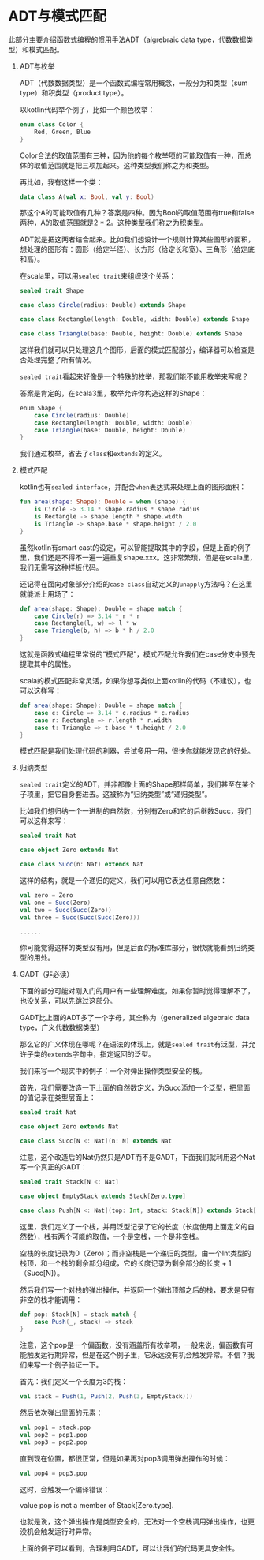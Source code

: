 # ADT与模式匹配

此部分主要介绍函数式编程的惯用手法ADT（algrebraic data type，代数数据类型）和模式匹配。

1. ADT与枚举

    ADT（代数数据类型）是一个函数式编程常用概念，一般分为和类型（sum type）和积类型（product type）。

    以kotlin代码举个例子，比如一个颜色枚举：

    ```kotlin
    enum class Color {
        Red, Green, Blue
    }
    ```

    Color合法的取值范围有三种，因为他的每个枚举项的可能取值有一种，而总体的取值范围就是把三项加起来。这种类型我们称之为和类型。

    再比如，我有这样一个类：

    ```kotlin
    data class A(val x: Bool, val y: Bool)
    ```

    那这个A的可能取值有几种？答案是四种。因为Bool的取值范围有true和false两种，A的取值范围就是2 * 2。这种类型我们称之为积类型。

    ADT就是把这两者结合起来。比如我们想设计一个规则计算某些图形的面积，想处理的图形有：圆形（给定半径）、长方形（给定长和宽）、三角形（给定底和高）。

    在scala里，可以用`sealed trait`来组织这个关系：

    ```scala
    sealed trait Shape

    case class Circle(radius: Double) extends Shape

    case class Rectangle(length: Double, width: Double) extends Shape

    case class Triangle(base: Double, height: Double) extends Shape
    ```

    这样我们就可以只处理这几个图形，后面的模式匹配部分，编译器可以检查是否处理完整了所有情况。

    `sealed trait`看起来好像是一个特殊的枚举，那我们能不能用枚举来写呢？

    答案是肯定的，在scala3里，枚举允许你构造这样的Shape：

    ```scala
    enum Shape {
        case Circle(radius: Double)
        case Rectangle(length: Double, width: Double)
        case Triangle(base: Double, height: Double)
    }
    ```

    我们通过枚举，省去了`class`和`extends`的定义。

2. 模式匹配

    kotlin也有`sealed interface`，并配合`when`表达式来处理上面的图形面积：

    ```kotlin
    fun area(shape: Shape): Double = when (shape) {
        is Circle -> 3.14 * shape.radius * shape.radius
        is Rectangle -> shape.length * shape.width
        is Triangle -> shape.base * shape.height / 2.0
    }
    ```

    虽然kotlin有smart cast的设定，可以智能提取其中的字段，但是上面的例子里，我们还是不得不一遍一遍重复shape.xxx。这非常繁琐，但是在scala里，我们无需写这种样板代码。

    还记得在面向对象部分介绍的`case class`自动定义的`unapply`方法吗？在这里就能派上用场了：

    ```scala
    def area(shape: Shape): Double = shape match {
        case Circle(r) => 3.14 * r * r
        case Rectangle(l, w) => l * w
        case Triangle(b, h) => b * h / 2.0
    }
    ```

    这就是函数式编程里常说的“模式匹配”，模式匹配允许我们在case分支中预先提取其中的属性。

    scala的模式匹配非常灵活，如果你想写类似上面kotlin的代码（不建议），也可以这样写：

    ```scala
    def area(shape: Shape): Double = shape match {
        case c: Circle => 3.14 * c.radius * c.radius
        case r: Rectangle => r.length * r.width
        case t: Triangle => t.base * t.height / 2.0
    }
    ```

    模式匹配是我们处理代码的利器，尝试多用一用，很快你就能发现它的好处。

3. 归纳类型

    `sealed trait`定义的ADT，并非都像上面的Shape那样简单，我们甚至在某个子项里，把它自身套进去。这被称为“归纳类型”或“递归类型”。

    比如我们想归纳一个一进制的自然数，分别有Zero和它的后继数Succ，我们可以这样来写：

    ```scala
    sealed trait Nat

    case object Zero extends Nat

    case class Succ(n: Nat) extends Nat
    ```

    这样的结构，就是一个递归的定义，我们可以用它表达任意自然数：

    ```scala
    val zero = Zero
    val one = Succ(Zero)
    val two = Succ(Succ(Zero))
    val three = Succ(Succ(Succ(Zero)))

    ......
    ```

    你可能觉得这样的类型没有用，但是后面的标准库部分，很快就能看到归纳类型的用处。

4. GADT（非必读）

    下面的部分可能对刚入门的用户有一些理解难度，如果你暂时觉得理解不了，也没关系，可以先跳过这部分。

    GADT比上面的ADT多了一个字母，其全称为（generalized algebraic data type，广义代数数据类型）

    那么它的广义体现在哪呢？在语法的体现上，就是`sealed trait`有泛型，并允许子类的`extends`字句中，指定返回的泛型。

    我们来写一个现实中的例子：一个对弹出操作类型安全的栈。

    首先，我们需要改造一下上面的自然数定义，为Succ添加一个泛型，把里面的值记录在类型层面上：

    ```scala
    sealed trait Nat

    case object Zero extends Nat

    case class Succ[N <: Nat](n: N) extends Nat
    ```

    注意，这个改造后的Nat仍然只是ADT而不是GADT，下面我们就利用这个Nat写一个真正的GADT：

    ```scala
    sealed trait Stack[N <: Nat]

    case object EmptyStack extends Stack[Zero.type]

    case class Push[N <: Nat](top: Int, stack: Stack[N]) extends Stack[Succ[N]]
    ```

    这里，我们定义了一个栈，并用泛型记录了它的长度（长度使用上面定义的自然数），栈有两个可能的取值，一个是空栈，一个是非空栈。

    空栈的长度记录为0（Zero）；而非空栈是一个递归的类型，由一个Int类型的栈顶，和一个栈的剩余部分组成，它的长度记录为剩余部分的长度 + 1（Succ[N]）。

    然后我们写一个对栈的弹出操作，并返回一个弹出顶部之后的栈，要求是只有非空的栈才能调用：

    ```scala
    def pop: Stack[N] = stack match {
        case Push(_, stack) => stack
    }
    ```

    注意，这个pop是一个偏函数，没有涵盖所有枚举项，一般来说，偏函数有可能触发运行期异常，但是在这个例子里，它永远没有机会触发异常。不信？我们来写一个例子验证一下。

    首先：我们定义一个长度为3的栈：

    ```scala
    val stack = Push(1, Push(2, Push(3, EmptyStack)))
    ```

    然后依次弹出里面的元素：

    ```scala
    val pop1 = stack.pop
    val pop2 = pop1.pop
    val pop3 = pop2.pop
    ```

    直到现在位置，都很正常，但是如果再对pop3调用弹出操作的时候：

    ```scala
    val pop4 = pop3.pop
    ```

    这时，会触发一个编译错误：

    value pop is not a member of Stack[Zero.type].

    也就是说，这个弹出操作是类型安全的，无法对一个空栈调用弹出操作，也更没机会触发运行时异常。

    上面的例子可以看到，合理利用GADT，可以让我们的代码更具安全性。
